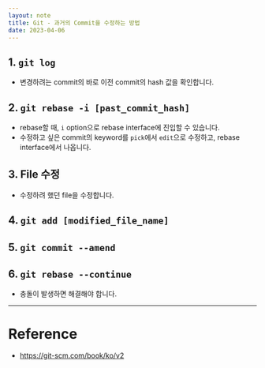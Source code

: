 ```yaml
---
layout: note
title: Git - 과거의 Commit을 수정하는 방법
date: 2023-04-06
---
```





## 1. `git log`

- 변경하려는 commit의 바로 이전 commit의 hash 값을 확인합니다.


## 2. `git rebase -i [past_commit_hash]`

- rebase할 때, `i` option으로 rebase interface에 진입할 수 있습니다.
- 수정하고 싶은 commit의 keyword를 `pick`에서 `edit`으로 수정하고, rebase interface에서 나옵니다.


## 3. File 수정

- 수정하려 했던 file을 수정합니다.


## 4. `git add [modified_file_name]`


## 5. `git commit --amend`


## 6. `git rebase --continue`

- 충돌이 발생하면 해결해야 합니다.




---




# Reference

- <https://git-scm.com/book/ko/v2>
